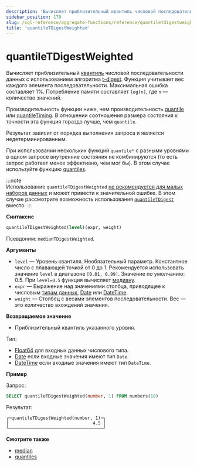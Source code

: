 ```yaml
---
description: 'Вычисляет приблизительный квантиль числовой последовательности данных с использованием алгоритма t-digest.'
sidebar_position: 179
slug: /sql-reference/aggregate-functions/reference/quantiletdigestweighted
title: 'quantileTDigestWeighted'
---
```



# quantileTDigestWeighted

Вычисляет приблизительный [квантиль](https://en.wikipedia.org/wiki/Quantile) числовой последовательности данных с использованием алгоритма [t-digest](https://github.com/tdunning/t-digest/blob/master/docs/t-digest-paper/histo.pdf). Функция учитывает вес каждого элемента последовательности. Максимальная ошибка составляет 1%. Потребление памяти составляет `log(n)`, где `n` — количество значений.

Производительность функции ниже, чем производительность [quantile](/sql-reference/aggregate-functions/reference/quantile) или [quantileTiming](/sql-reference/aggregate-functions/reference/quantiletiming). В отношении соотношения размера состояния к точности эта функция гораздо лучше, чем `quantile`.

Результат зависит от порядка выполнения запроса и является недетерминированным.

При использовании нескольких функций `quantile*` с разными уровнями в одном запросе внутренние состояния не комбинируются (то есть запрос работает менее эффективно, чем мог бы). В этом случае используйте функцию [quantiles](../../../sql-reference/aggregate-functions/reference/quantiles.md#quantiles).

:::note    
Использование `quantileTDigestWeighted` [не рекомендуется для малых наборов данных](https://github.com/tdunning/t-digest/issues/167#issuecomment-828650275) и может привести к значительной ошибке. В этом случае рассмотрите возможность использования [`quantileTDigest`](../../../sql-reference/aggregate-functions/reference/quantiletdigest.md) вместо.
:::

**Синтаксис**

```sql
quantileTDigestWeighted(level)(expr, weight)
```

Псевдоним: `medianTDigestWeighted`.

**Аргументы**

- `level` — Уровень квантиля. Необязательный параметр. Константное число с плавающей точкой от 0 до 1. Рекомендуется использовать значение `level` в диапазоне `[0.01, 0.99]`. Значение по умолчанию: 0.5. При `level=0.5` функция вычисляет [медиану](https://en.wikipedia.org/wiki/Median).
- `expr` — Выражение над значениями столбца, приводящее к числовым [типам данных](/sql-reference/data-types), [Date](../../../sql-reference/data-types/date.md) или [DateTime](../../../sql-reference/data-types/datetime.md).
- `weight` — Столбец с весами элементов последовательности. Вес — это количество вхождений значения.

**Возвращаемое значение**

- Приблизительный квантиль указанного уровня.

Тип:

- [Float64](../../../sql-reference/data-types/float.md) для входных данных числового типа.
- [Date](../../../sql-reference/data-types/date.md) если входные значения имеют тип `Date`.
- [DateTime](../../../sql-reference/data-types/datetime.md) если входные значения имеют тип `DateTime`.

**Пример**

Запрос:

```sql
SELECT quantileTDigestWeighted(number, 1) FROM numbers(10)
```

Результат:

```text
┌─quantileTDigestWeighted(number, 1)─┐
│                                4.5 │
└────────────────────────────────────┘
```

**Смотрите также**

- [median](/sql-reference/aggregate-functions/reference/median)
- [quantiles](../../../sql-reference/aggregate-functions/reference/quantiles.md#quantiles)
